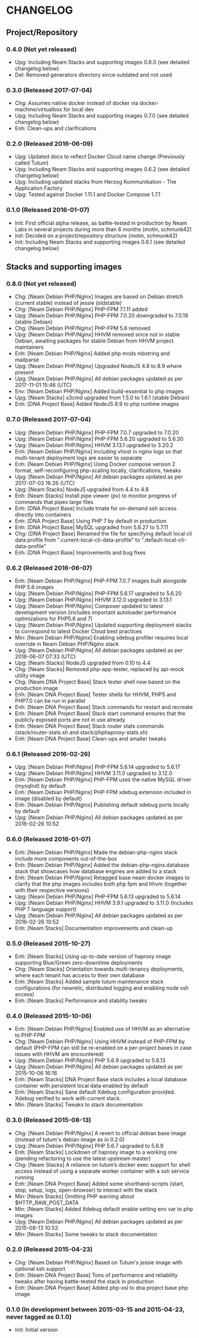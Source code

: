 CHANGELOG
=========

## Project/Repository

### 0.4.0 (Not yet released)

- Upg: Including Neam Stacks and supporting images 0.8.0 (see detailed changelog below)
- Del: Removed generators directory since outdated and not used

### 0.3.0 (Released 2017-07-04)

- Chg: Assumes native docker instead of docker via docker-machine/virtualbox for local dev
- Upg: Including Neam Stacks and supporting images 0.7.0 (see detailed changelog below)
- Enh: Clean-ups and clarifications

### 0.2.0 (Released 2016-06-09)

- Upg: Updated docs to reflect Docker Cloud name change (Previously called Tutum)
- Upg: Including Neam Stacks and supporting images 0.6.2 (see detailed changelog below)
- Upg: Including updated stacks from Herzog Kommunikation - The Application Factory
- Upg: Tested against Docker 1.11.1 and Docker Compose 1.7.1

### 0.1.0 (Released 2016-01-07)

- Init: First official alpha release, as battle-tested in production by Neam Labs in several projects during more than 6 months (motin, schmunk42)
- Init: Decided on a project/repository structure (motin, schmunk42)
- Init: Including Neam Stacks and supporting images 0.6.1 (see detailed changelog below)

## Stacks and supporting images

### 0.8.0 (Not yet released)

- Chg: [Neam Debian PHP/Nginx] Images are based on Debian stretch (current stable) instead of jessie (oldstable)
- Chg: [Neam Debian PHP/Nginx] PHP-FPM 7.1.11 added
- Upg: [Neam Debian PHP/Nginx] PHP-FPM 7.0.20 downgraded to 7.0.19 (stable Debian)
- Chg: [Neam Debian PHP/Nginx] PHP-FPM 5.6 removed
- Upg: [Neam Debian PHP/Nginx] HHVM removed since not in stable Debian, awaiting packages for stable Debian from HHVM project maintainers
- Enh: [Neam Debian PHP/Nginx] Added php mods mbstring and mailparse
- Upg: [Neam Debian PHP/Nginx] Upgraded NodeJS 4.8 to 8.9 where present
- Upg: [Neam Debian PHP/Nginx] All debian packages updated as per 2017-11-01 15:46 (UTC)
- Env: [Neam Debian PHP/Nginx] Added build-essential to php images
- Upg: [Neam Stacks] s3cmd upgraded from 1.5.0 to 1.6.1 (stable Debian)
- Enh: [DNA Project Base] Added NodeJS 8.9 to php runtime images

### 0.7.0 (Released 2017-07-04)

- Upg: [Neam Debian PHP/Nginx] PHP-FPM 7.0.7 upgraded to 7.0.20
- Upg: [Neam Debian PHP/Nginx] PHP-FPM 5.6.20 upgraded to 5.6.30
- Upg: [Neam Debian PHP/Nginx] HHVM 3.13.1 upgraded to 3.20.2
- Enh: [Neam Debian PHP/Nginx] Including vhost in nginx logs so that multi-tenant deployment logs are easier to separate
- Enh: [Neam Debian PHP/Nginx] Using Docker compose version 2 format, self-reconfiguring php-scaling locally, clarifications, tweaks
- Upg: [Neam Debian PHP/Nginx] All debian packages updated as per 2017-07-03 16:26 (UTC)
- Upg: [Neam Stacks] NodeJS upgraded from 4.4 to 4.8
- Enh: [Neam Stacks] Install pipe viewer (pv) to monitor progress of commands that pipes large files
- Enh: [DNA Project Base] Include tmate for on-demand ssh access directly into containers
- Enh: [DNA Project Base] Using PHP 7 by default in production
- Enh: [DNA Project Base] MySQL upgraded from 5.6.27 to 5.7.11
- Chg: [DNA Project Base] Renamed the file for specifying default local cli data profile from ".current-local-cli-data-profile" to ".default-local-cli-data-profile"
- Enh: [DNA Project Base] Improvements and bug fixes

### 0.6.2 (Released 2016-06-07)

- Enh: [Neam Debian PHP/Nginx] PHP-FPM 7.0.7 images built alongside PHP 5.6 images
- Upg: [Neam Debian PHP/Nginx] PHP-FPM 5.6.17 upgraded to 5.6.20
- Upg: [Neam Debian PHP/Nginx] HHVM 3.12.0 upgraded to 3.13.1
- Upg: [Neam Debian PHP/Nginx] Composer updated to latest development version (includes important autoloader performance optimizations for PHP5.6 and 7)
- Upg: [Neam Debian PHP/Nginx] Updated supporting deployment stacks to correspond to latest Docker Cloud best practices
- Min: [Neam Debian PHP/Nginx] Enabling xdebug profiler requires local override in Neam Debian PHP/Nginx stack
- Upg: [Neam Debian PHP/Nginx] All debian packages updated as per 2016-06-07 07:33 (UTC)
- Upg: [Neam Stacks] NodeJS upgraded from 0.10 to 4.4
- Chg: [Neam Stacks] Removed php-app-tester, replaced by api-mock utility image
- Chg: [Neam DNA Project Base] Stack tester shell now based on the production image 
- Enh: [Neam DNA Project Base] Tester shells for HHVM, PHP5 and PHP7.0 can be run in parallel
- Enh: [Neam DNA Project Base] Stack commands for restart and recreate
- Enh: [Neam DNA Project Base] Stack start command ensures that the publicly exposed ports are not in use already
- Enh: [Neam DNA Project Base] Stack router stats commands (stack/router-stats.sh and stack/phphaproxy-stats.sh)
- Enh: [Neam DNA Project Base] Clean-ups and smaller tweaks

### 0.6.1 (Released 2016-02-26)

- Upg: [Neam Debian PHP/Nginx] PHP-FPM 5.6.14 upgraded to 5.6.17
- Upg: [Neam Debian PHP/Nginx] HHVM 3.11.0 upgraded to 3.12.0
- Enh: [Neam Debian PHP/Nginx] PHP-FPM uses the native MySQL driver (mysqlnd) by default
- Enh: [Neam Debian PHP/Nginx] PHP-FPM xdebug extension included in image (disabled by default)
- Enh: [Neam Debian PHP/Nginx] Publishing default xdebug ports locally by default
- Upg: [Neam Debian PHP/Nginx] All debian packages updated as per 2016-02-26 10:52

### 0.6.0 (Released 2016-01-07)

- Enh: [Neam Debian PHP/Nginx] Made the debian-php-nginx stack include more components out-of-the-box
- Enh: [Neam Debian PHP/Nginx] Added the debian-php-nginx.database stack that showcases how database engines are added to a stack
- Enh: [Neam Debian PHP/Nginx] Retagged base neam docker images to clarify that the php images includes both php fpm and hhvm (together with their respective versions)
- Upg: [Neam Debian PHP/Nginx] PHP-FPM 5.6.13 upgraded to 5.6.14
- Upg: [Neam Debian PHP/Nginx] HHVM 3.9.1 upgraded to 3.11.0 (Includes PHP 7 language support)
- Upg: [Neam Debian PHP/Nginx] All debian packages updated as per 2016-02-26 10:52
- Enh: [Neam Stacks] Documentation improvements and clean-up

### 0.5.0 (Released 2015-10-27)

- Enh: [Neam Stacks] Using up-to-date version of haproxy image supporting Blue/Green zero-downtime deployments
- Chg: [Neam Stacks] Orientation towards multi-tenancy deployments, where each tenant has access to their own database
- Enh: [Neam Stacks] Added sample tutum maintenance stack configurations (for newrelic, distributed logging and enabling node ssh access)
- Enh: [Neam Stacks] Performance and stability tweaks

### 0.4.0 (Released 2015-10-06)

- Enh: [Neam Debian PHP/Nginx] Enabled use of HHVM as an alternative to PHP-FPM
- Chg: [Neam Debian PHP/Nginx] Using HHVM instead of PHP-FPM by default (PHP-FPM can still be re-enabled on a per-project bases in case issues with HHVM are encountered)
- Upg: [Neam Debian PHP/Nginx] PHP 5.6.9 upgraded to 5.6.13
- Upg: [Neam Debian PHP/Nginx] All debian packages updated as per 2015-10-06 16:16
- Enh: [Neam Stacks] DNA Project Base stack includes a local database container with persistent local data enabled by default
- Enh: [Neam Stacks] Sane default Xdebug configuration provided. Xdebug verified to work with current stack.
- Min: [Neam Stacks] Tweaks to stack documentation

### 0.3.0 (Released 2015-08-13)

- Chg: [Neam Debian PHP/Nginx] A revert to official debian base image (instead of tutum's debian image as in 0.2.0)
- Upg: [Neam Debian PHP/Nginx] PHP 5.6.7 upgraded to 5.6.9
- Enh: [Neam Stacks] Lockdown of haproxy image to a working one (pending refactoring to use the latest upstream master)
- Chg: [Neam Stacks] A reliance on tutum’s docker exec support for shell access instead of using a separate worker container with a ssh service running
- Enh: [Neam DNA Project Base] Added some shorthand-scripts (start, stop, setup, logs, open-browser) to interact with the stack
- Min: [Neam Stacks] Omitting PHP warning about $HTTP_RAW_POST_DATA
- Min: [Neam Stacks] Added Xdebug default enable setting env var to php images
- Upg: [Neam Debian PHP/Nginx] All debian packages updated as per 2015-08-13 10:53
- Min: [Neam Stacks] Some tweaks to stack documentation

### 0.2.0 (Released 2015-04-23)

- Chg: [Neam Debian PHP/Nginx] Based on Tutum's jessie image with optional ssh support
- Enh: [Neam DNA Project Base] Tons of performance and reliability tweaks after having battle-tested the stack in production
- Enh: [Neam DNA Project Base] Added php-xsl to dna project base php image

### 0.1.0 (In development between 2015-03-15 and 2015-04-23, never tagged as 0.1.0)

- Init: Initial version
